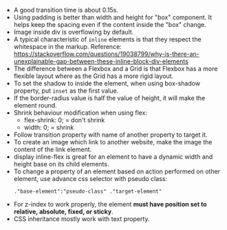 - A good transition time is about 0.15s.
- Using padding is better than width and height for "box" component. It helps keep the spacing even if the content inside the "box" change.
- Image inside div is overflowing by default.
- A typical characteristic of `inline` elements is that they respect the whitespace in the markup. Reference: https://stackoverflow.com/questions/19038799/why-is-there-an-unexplainable-gap-between-these-inline-block-div-elements
- The difference between a Flexbox and a Grid is that Flexbox has a more flexible layout where as the Grid has a more rigid layout.
- To set the shadow to inside the element, when using box-shadow property, put `inset` as the first value.
- If the border-radius value is half the value of height, it will make the element round.
- Shrink behaviour modification when using flex:
	- flex-shrink: 0; = don't shrink
	- width: 0; = shrink
- Follow transition property with name of another property to target it.
- To create an image which link to another website, make the image the content of the link element.
- display inline-flex is great for an element to have a dynamic width and height base on its child elements.
- To change a property of an element based on action performed on other element, use advance css selector with pseudo class:
	```
	."base-element":"pseudo-class" ."target-element"
	```
- For z-index to work properly, the element **must have position set to relative, absolute, fixed, or sticky**.
- CSS inheritance mostly work with text property.